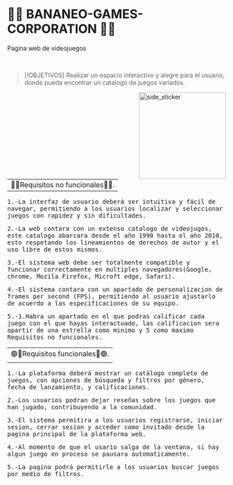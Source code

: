 # 🍌🐲 BANANEO-GAMES-CORPORATION 🐲🍌
Pagina web de videojuegos 


<br>

> [!OBJETIVOS]
> Realizar un espacio interactivo y alegre para el usuario, donde pueda encontrar un catalogo de juegos variados. 

<img align="right" width=200px height=200px alt="side_sticker" src="https://media.giphy.com/media/TEnXkcsHrP4YedChhA/giphy.gif" />


<table><tr><td>🔴🐲Requisitos no funcionales🐲🔴.</td></tr></table>
<samp>1.-La interfaz de usuario deberá ser intuitiva y fácil de navegar, permitiendo a los usuarios localizar y seleccionar juegos con rapidez y sin dificultades.</samp>

<samp>2.-La web contara con un extenso catalogo de videojugos, este catalogo abarcara desde el año 1990 hasta el año 2010, esto respetando los lineamientos de derechos de autor y el uso libre de estos mismos.</samp>

<samp>3.-El sistema web debe ser totalmente compatible y funcionar correctamente en multiples navegadores(Google, chrome, Mozila Firefox, Microft edge, Safari).</samp>

<samp>4.-El sistema contara con un apartado de personalizacion de frames per second (FPS), permitiendo al usuario ajustarlo de acuerdo a las especificaciones de su equipo.</samp>

<samp>5.-1.Habra un apartado en el que podras calificar cada juego con el que hayas interactuado, las calificacion sera apartir de una estrella como minimo y 5 como maximo
Requisitos no funcionales.</samp>


<table><tr><td>🟢🐲Requisitos funcionales🐲🟢.</td></tr></table>
<samp>1.-La plataforma deberá mostrar un catálogo completo de juegos, con opciones de búsqueda y filtros por género, fecha de lanzamiento, y calificaciones.</samp>

<samp>2.-Los usuarios podran dejar reseñas sobre los juegos que han jugado, contribuyendo a la comunidad.</samp>

<samp>3.-El sistema permitira a los usuarios registrarse, iniciar sesion, cerrar sesion y acceder como invitado desde la pagina principal de la plataforma web.</samp>

<samp>4.-Al momento de que el usario salga de la ventana, si hay algun juego en proceso se pausara automaticamente.</samp>

<samp>5.-La pagina podrá permitirle a los usuarios buscar juegos por medio de filtros.</samp>
